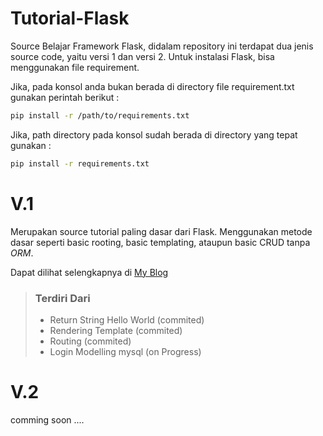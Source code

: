 # Tutorial-Flask
Source Belajar Framework Flask, didalam repository ini terdapat dua jenis source code,
yaitu versi 1 dan versi 2.
Untuk instalasi Flask, bisa menggunakan file requirement.

Jika, pada konsol anda bukan berada di directory file requirement.txt gunakan perintah berikut :

```bash
pip install -r /path/to/requirements.txt
```

Jika, path directory pada konsol sudah berada di directory yang tepat gunakan :

```bash
pip install -r requirements.txt
```

# V.1
Merupakan source tutorial paling dasar dari Flask. Menggunakan metode dasar seperti basic rooting, basic templating, ataupun basic CRUD tanpa _ORM_.

Dapat dilihat selengkapnya di [My Blog](https://ypraw.github.io/2017/05/29/Tutorial-Flask-Framework/)
> ### Terdiri Dari
> * Return String Hello World (commited)
> * Rendering Template (commited)
> * Routing (commited)
> * Login Modelling mysql (on Progress)

# V.2
comming soon ....
